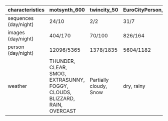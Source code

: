| characteristics       | motsynth_600                                                              | twincity_50            | EuroCityPerson_30   |
|:----------------------|:--------------------------------------------------------------------------|:-----------------------|:--------------------|
| sequences (day/night) | 24/10                                                                     | 2/2                    | 31/7                |
| images (day/night)    | 404/170                                                                   | 70/100                 | 826/164             |
| person (day/night)    | 12096/5365                                                                | 1378/1835              | 5604/1182           |
| weather               | THUNDER, CLEAR, SMOG, EXTRASUNNY, FOGGY, CLOUDS, BLIZZARD, RAIN, OVERCAST | Partially cloudy, Snow | dry, rainy          |